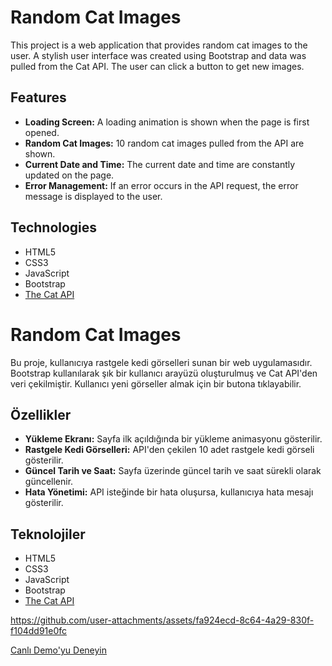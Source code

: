 # Random Cat Images

This project is a web application that provides random cat images to the user. A stylish user interface was created using Bootstrap and data was pulled from the Cat API. The user can click a button to get new images.

## Features

- **Loading Screen:** A loading animation is shown when the page is first opened.
- **Random Cat Images:** 10 random cat images pulled from the API are shown.
- **Current Date and Time:** The current date and time are constantly updated on the page.
- **Error Management:** If an error occurs in the API request, the error message is displayed to the user.

## Technologies

- HTML5
- CSS3
- JavaScript
- Bootstrap
- [The Cat API](https://thecatapi.com/)

# Random Cat Images

Bu proje, kullanıcıya rastgele kedi görselleri sunan bir web uygulamasıdır. Bootstrap kullanılarak şık bir kullanıcı arayüzü oluşturulmuş ve Cat API'den veri çekilmiştir. Kullanıcı yeni görseller almak için bir butona tıklayabilir.

## Özellikler

- **Yükleme Ekranı:** Sayfa ilk açıldığında bir yükleme animasyonu gösterilir.
- **Rastgele Kedi Görselleri:** API'den çekilen 10 adet rastgele kedi görseli gösterilir.
- **Güncel Tarih ve Saat:** Sayfa üzerinde güncel tarih ve saat sürekli olarak güncellenir.
- **Hata Yönetimi:** API isteğinde bir hata oluşursa, kullanıcıya hata mesajı gösterilir.

## Teknolojiler

- HTML5
- CSS3
- JavaScript
- Bootstrap
- [The Cat API](https://thecatapi.com/)

https://github.com/user-attachments/assets/fa924ecd-8c64-4a29-830f-f104dd91e0fc

[Canlı Demo'yu Deneyin](https://fatihycan.github.io/Random-Cat-Images/)
